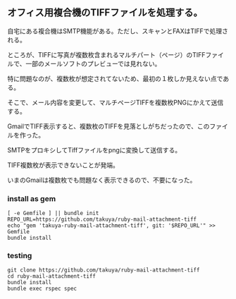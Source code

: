 ## オフィス用複合機のTIFFファイルを処理する。

自宅にある複合機はSMTP機能がある。ただし、スキャンとFAXはTIFFで処理される。

ところが、TIFFに写真が複数枚含まれるマルチパート（ページ）のTIFFファイルで、一部のメールソフトのプレビューでは見れない。

特に問題なのが、複数枚が想定されてないため、最初の１枚しか見えない点である。

そこで、メール内容を変更して、マルチページTIFFを複数枚PNGにかえて送信する。

GmailでTIFF表示すると、複数枚のTIFFを見落としがちだったので、このファイルを作った。

SMTPをプロキシしてTiffファイルをpngに変換して送信する。

TIFF複数枚が表示できないことが発端。

いまのGmailは複数枚でも問題なく表示できるので、不要になった。


### install as gem
```shell
[ -e Gemfile ] || bundle init 
REPO_URL=https://github.com/takuya/ruby-mail-attachment-tiff
echo "gem 'takuya-ruby-mail-attachment-tiff', git: '$REPO_URL'" >> Gemfile
bundle install 
```

### testing
```shell
git clone https://github.com/takuya/ruby-mail-attachment-tiff
cd ruby-mail-attachment-tiff
bundle install 
bundle exec rspec spec
```


